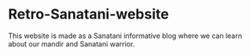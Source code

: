 # Retro-Sanatani-website
This website is made as a Sanatani informative blog where we can learn about our mandir and Sanatani warrior. 

